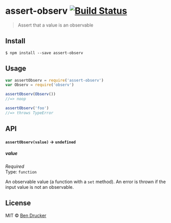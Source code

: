 # assert-observ [![Build Status](https://travis-ci.org/bendrucker/assert-observ.svg?branch=master)](https://travis-ci.org/bendrucker/assert-observ)

> Assert that a value is an observable


## Install

```
$ npm install --save assert-observ
```


## Usage

```js
var assertObserv = require('assert-observ')
var Observ = require('observ')

assertObserv(Observ())
//=> noop

assertObserv('foo')
//=> throws TypeError
```

## API

#### `assertObserv(value)` -> `undefined`

##### value

*Required*  
Type: `function`

An observable value (a function with a `set` method). An error is thrown if the input value is not an observable.


## License

MIT © [Ben Drucker](http://bendrucker.me)

